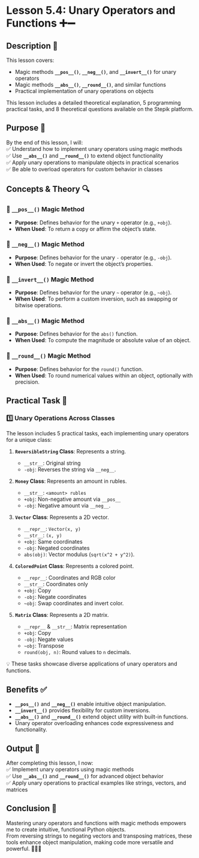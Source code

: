 # Lesson 5.4: Unary Operators and Functions ➕➖

## Description 📝

This lesson covers:

-   Magic methods **`__pos__()`**, **`__neg__()`**, and **`__invert__()`** for unary operators
-   Magic methods **`__abs__()`**, **`__round__()`**, and similar functions
-   Practical implementation of unary operations on objects

This lesson includes a detailed theoretical explanation, 5 programming practical tasks, and 8 theoretical questions available on the Stepik platform.

## Purpose 🎯

By the end of this lesson, I will:  
✅ Understand how to implement unary operators using magic methods  
✅ Use **`__abs__()`** and **`__round__()`** to extend object functionality  
✅ Apply unary operations to manipulate objects in practical scenarios  
✅ Be able to overload operators for custom behavior in classes

## Concepts & Theory 🔍

### 🔹 **`__pos__()`** Magic Method

-   **Purpose**: Defines behavior for the unary `+` operator (e.g., `+obj`).
-   **When Used**: To return a copy or affirm the object’s state.

### 🔹 **`__neg__()`** Magic Method

-   **Purpose**: Defines behavior for the unary `-` operator (e.g., `-obj`).
-   **When Used**: To negate or invert the object’s properties.

### 🔹 **`__invert__()`** Magic Method

-   **Purpose**: Defines behavior for the unary `~` operator (e.g., `~obj`).
-   **When Used**: To perform a custom inversion, such as swapping or bitwise operations.

### 🔹 **`__abs__()`** Magic Method

-   **Purpose**: Defines behavior for the `abs()` function.
-   **When Used**: To compute the magnitude or absolute value of an object.

### 🔹 **`__round__()`** Magic Method

-   **Purpose**: Defines behavior for the `round()` function.
-   **When Used**: To round numerical values within an object, optionally with precision.

## Practical Task 🧪

### 1️⃣ **Unary Operations Across Classes**

The lesson includes 5 practical tasks, each implementing unary operators for a unique class:

1. **`ReversibleString` Class**: Represents a string.

    - `__str__`: Original string
    - `-obj`: Reverses the string via `__neg__`.

2. **`Money` Class**: Represents an amount in rubles.

    - `__str__`: `<amount> rubles`
    - `+obj`: Non-negative amount via `__pos__`
    - `-obj`: Negative amount via `__neg__`.

3. **`Vector` Class**: Represents a 2D vector.

    - `__repr__`: `Vector(x, y)`
    - `__str__`: `(x, y)`
    - `+obj`: Same coordinates
    - `-obj`: Negated coordinates
    - `abs(obj)`: Vector modulus (`sqrt(x^2 + y^2)`).

4. **`ColoredPoint` Class**: Represents a colored point.

    - `__repr__`: Coordinates and RGB color
    - `__str__`: Coordinates only
    - `+obj`: Copy
    - `-obj`: Negate coordinates
    - `~obj`: Swap coordinates and invert color.

5. **`Matrix` Class**: Represents a 2D matrix.
    - `__repr__` & `__str__`: Matrix representation
    - `+obj`: Copy
    - `-obj`: Negate values
    - `~obj`: Transpose
    - `round(obj, n)`: Round values to `n` decimals.

💡 These tasks showcase diverse applications of unary operators and functions.

## Benefits ✅

-   **`__pos__()`** and **`__neg__()`** enable intuitive object manipulation.
-   **`__invert__()`** provides flexibility for custom inversions.
-   **`__abs__()`** and **`__round__()`** extend object utility with built-in functions.
-   Unary operator overloading enhances code expressiveness and functionality.

## Output 📜

After completing this lesson, I now:  
✅ Implement unary operators using magic methods  
✅ Use **`__abs__()`** and **`__round__()`** for advanced object behavior  
✅ Apply unary operations to practical examples like strings, vectors, and matrices

## Conclusion 🚀

Mastering unary operators and functions with magic methods empowers me to create intuitive, functional Python objects.  
From reversing strings to negating vectors and transposing matrices, these tools enhance object manipulation, making code more versatile and powerful. 🧑‍💻✨
